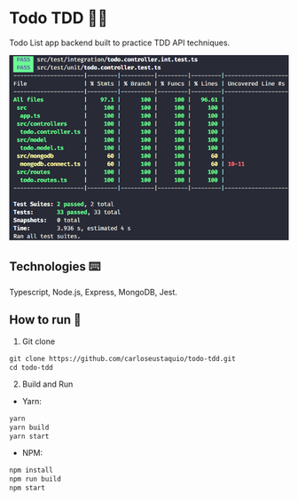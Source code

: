 # Todo TDD 👷🏼

Todo List app backend built to practice TDD API techniques.

![Home Screen](./demo.png)

## Technologies ⌨️

Typescript, Node.js, Express, MongoDB, Jest.

## How to run 🧪

1. Git clone

```
git clone https://github.com/carloseustaquio/todo-tdd.git
cd todo-tdd
```

2. Build and Run

- Yarn:

```
yarn
yarn build
yarn start
```

- NPM:

```
npm install
npm run build
npm start
```
